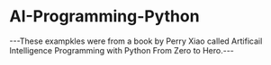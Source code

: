 # AI-Programming-Python
---These exampkles were from a book by Perry Xiao called Artificail Intelligence Programming with Python From Zero to Hero.---
